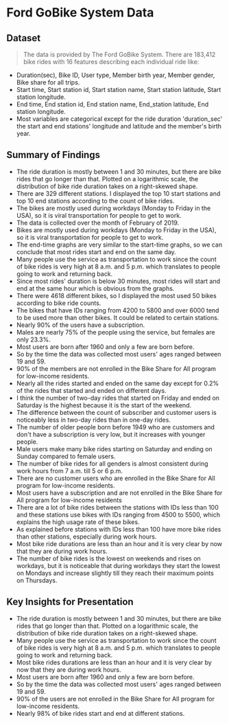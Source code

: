 # Ford GoBike System Data

## Dataset

> The data is provided by The Ford GoBike System. There are 183,412 bike rides with 16 features describing each individual ride like:

- Duration(sec), Bike ID, User type, Member birth year, Member gender, Bike share for all trips.
- Start time, Start station id, Start station name, Start station latitude, Start station longitude.
- End time, End station id, End station name, End_station latitude, End station longitude.
- Most variables are categorical except for the ride duration 'duration_sec' the start and end stations' longitude and latitude and the member's birth year.

## Summary of Findings

- The ride duration is mostly between 1 and 30 minutes, but there are bike rides that go longer than that. Plotted on a logarithmic scale, the distribution of bike ride duration takes on a right-skewed shape.
- There are 329 different stations. I displayed the top 10 start stations and top 10 end stations according to the count of bike rides.
- The bikes are mostly used during workdays (Monday to Friday in the USA), so it is viral transportation for people to get to work.
- The data is collected over the month of February of 2019.
- Bikes are mostly used during workdays (Monday to Friday in the USA), so it is viral transportation for people to get to work.
- The end-time graphs are very similar to the start-time graphs, so we can conclude that most rides start and end on the same day.
- Many people use the service as transportation to work since the count of bike rides is very high at 8 a.m. and 5 p.m. which translates to people going to work and returning back.
- Since most rides' duration is below 30 minutes, most rides will start and end at the same hour which is obvious from the graphs.
- There were 4618 different bikes, so I displayed the most used 50 bikes according to bike ride counts.
- The bikes that have IDs ranging from 4200 to 5800 and over 6000 tend to be used more than other bikes. It could be related to certain stations.
- Nearly 90% of the users have a subscription. 
- Males are nearly 75% of the people using the service, but females are only 23.3%.
- Most users are born after 1960 and only a few are born before.
- So by the time the data was collected most users' ages ranged between 19 and 59.
- 90% of the members are not enrolled in the Bike Share for All program for low-income residents.
- Nearly all the rides started and ended on the same day except for 0.2% of the rides that started and ended on different days.
- I think the number of two-day rides that started on Friday and ended on Saturday is the highest because it is the start of the weekend.
- The difference between the count of subscriber and customer users is noticeably less in two-day rides than in one-day rides.
- The number of older people born before 1949 who are customers and don't have a subscription is very low, but it increases with younger people.
- Male users make many bike rides starting on Saturday and ending on Sunday compared to female users.
- The number of bike rides for all genders is almost consistent during work hours from 7 a.m. till 5 or 6 p.m.
- There are no customer users who are enrolled in the Bike Share for All program for low-income residents.
- Most users have a subscription and are not enrolled in the Bike Share for All program for low-income residents
- There are a lot of bike rides between the stations with IDs less than 100 and these stations use bikes with IDs ranging from 4500 to 5500, which explains the high usage rate of these bikes.
- As explained before stations with IDs less than 100 have more bike rides than other stations, especially during work hours.
- Most bike ride durations are less than an hour and it is very clear by now that they are during work hours.
- The number of bike rides is the lowest on weekends and rises on workdays, but it is noticeable that during workdays they start the lowest on Mondays and increase slightly till they reach their maximum points on Thursdays.



## Key Insights for Presentation

- The ride duration is mostly between 1 and 30 minutes, but there are bike rides that go longer than that. Plotted on a logarithmic scale, the distribution of bike ride duration takes on a right-skewed shape.
- Many people use the service as transportation to work since the count of bike rides is very high at 8 a.m. and 5 p.m. which translates to people going to work and returning back.
- Most bike rides durations are less than an hour and it is very clear by now that they are during work hours.
- Most users are born after 1960 and only a few are born before.
- So by the time the data was collected most users' ages ranged between 19 and 59.
- 90% of the users are not enrolled in the Bike Share for All program for low-income residents.
- Nearly 98% of bike rides start and end at different stations.
